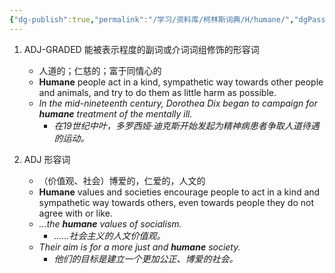 ```yaml
---
{"dg-publish":true,"permalink":"/学习/资料库/柯林斯词典/H/humane/","dgPassFrontmatter":true}
---
```


1. ADJ-GRADED 能被表示程度的副词或介词词组修饰的形容词
	- 人道的；仁慈的；富于同情心的
	- **Humane** people act in a kind, sympathetic way towards other people and animals, and try to do them as little harm as possible.
	- *In the mid-nineteenth century, Dorothea Dix began to campaign for **humane** treatment of the mentally ill.*
		- *在19世纪中叶，多罗西娅·迪克斯开始发起为精神病患者争取人道待遇的运动。*

2. ADJ 形容词
	- （价值观、社会）博爱的，仁爱的，人文的
	- **Humane** values and societies encourage people to act in a kind and sympathetic way towards others, even towards people they do not agree with or like.
	- *...the **humane** values of socialism.*
		- *……社会主义的人文价值观。*
	- *Their aim is for a more just and **humane** society.*
		- *他们的目标是建立一个更加公正、博爱的社会。*